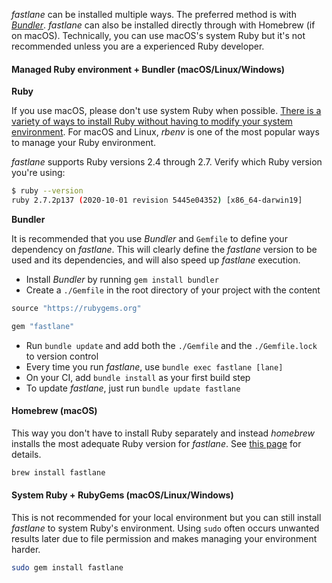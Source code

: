_fastlane_ can be installed multiple ways. The preferred method is with [_Bundler_](https://bundler.io). _fastlane_ can also be installed directly through with Homebrew (if on macOS). Technically, you can use macOS's system Ruby but it's not recommended unless you are a experienced Ruby developer.

#### Managed Ruby environment + Bundler (macOS/Linux/Windows)

**Ruby**

If you use macOS, please don't use system Ruby when possible. [There is a variety of ways to install Ruby without having to modify your system environment](https://www.ruby-lang.org/en/documentation/installation/#managers). For macOS and Linux, _rbenv_ is one of the most popular ways to manage your Ruby environment.

_fastlane_ supports Ruby versions 2.4 through 2.7. Verify which Ruby version you're using:

```sh
$ ruby --version
ruby 2.7.2p137 (2020-10-01 revision 5445e04352) [x86_64-darwin19]
```

**Bundler**

It is recommended that you use _Bundler_ and `Gemfile` to define your dependency on _fastlane_. This will clearly define the  _fastlane_ version to be used and its dependencies, and will also speed up _fastlane_ execution.

- Install _Bundler_ by running `gem install bundler`
- Create a `./Gemfile` in the root directory of your project with the content
```ruby
source "https://rubygems.org"

gem "fastlane"
```
- Run `bundle update` and add both the `./Gemfile` and the `./Gemfile.lock` to version control
- Every time you run _fastlane_, use `bundle exec fastlane [lane]`
- On your CI, add `bundle install` as your first build step
- To update _fastlane_, just run `bundle update fastlane`

#### Homebrew (macOS)

This way you don't have to install Ruby separately and instead _homebrew_ installs the most adequate Ruby version for _fastlane_.
See [this page](https://formulae.brew.sh/formula/fastlane) for details.

```sh
brew install fastlane
```

#### System Ruby + RubyGems (macOS/Linux/Windows)

This is not recommended for your local environment but you can still install _fastlane_ to system Ruby's environment. Using `sudo` often occurs unwanted results later due to file permission and makes managing your environment harder.

```sh
sudo gem install fastlane
```
